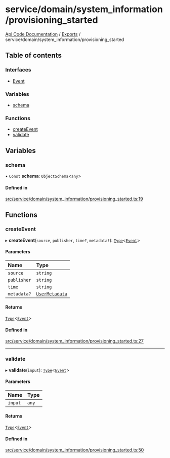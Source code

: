 # service/domain/system\_information/provisioning\_started
 
[Api Code Documentation](../README.md) / [Exports](../modules.md) / service/domain/system\_information/provisioning\_started

## Table of contents

### Interfaces

- [Event](../interfaces/service_domain_system_information_provisioning_started.Event.md)

### Variables

- [schema](service_domain_system_information_provisioning_started.md#schema)

### Functions

- [createEvent](service_domain_system_information_provisioning_started.md#createevent)
- [validate](service_domain_system_information_provisioning_started.md#validate)

## Variables

### schema

• `Const` **schema**: `ObjectSchema`\<`any`\>

#### Defined in

[src/service/domain/system_information/provisioning_started.ts:19](https://github.com/openkfw/TruBudget/blob/648f2bb/api/src/service/domain/system_information/provisioning_started.ts#L19)

## Functions

### createEvent

▸ **createEvent**(`source`, `publisher`, `time?`, `metadata?`): [`Type`](result.md#type)\<[`Event`](../interfaces/service_domain_system_information_provisioning_started.Event.md)\>

#### Parameters

| Name | Type |
| :------ | :------ |
| `source` | `string` |
| `publisher` | `string` |
| `time` | `string` |
| `metadata?` | [`UserMetadata`](service_domain_metadata.md#usermetadata) |

#### Returns

[`Type`](result.md#type)\<[`Event`](../interfaces/service_domain_system_information_provisioning_started.Event.md)\>

#### Defined in

[src/service/domain/system_information/provisioning_started.ts:27](https://github.com/openkfw/TruBudget/blob/648f2bb/api/src/service/domain/system_information/provisioning_started.ts#L27)

___

### validate

▸ **validate**(`input`): [`Type`](result.md#type)\<[`Event`](../interfaces/service_domain_system_information_provisioning_started.Event.md)\>

#### Parameters

| Name | Type |
| :------ | :------ |
| `input` | `any` |

#### Returns

[`Type`](result.md#type)\<[`Event`](../interfaces/service_domain_system_information_provisioning_started.Event.md)\>

#### Defined in

[src/service/domain/system_information/provisioning_started.ts:50](https://github.com/openkfw/TruBudget/blob/648f2bb/api/src/service/domain/system_information/provisioning_started.ts#L50)

